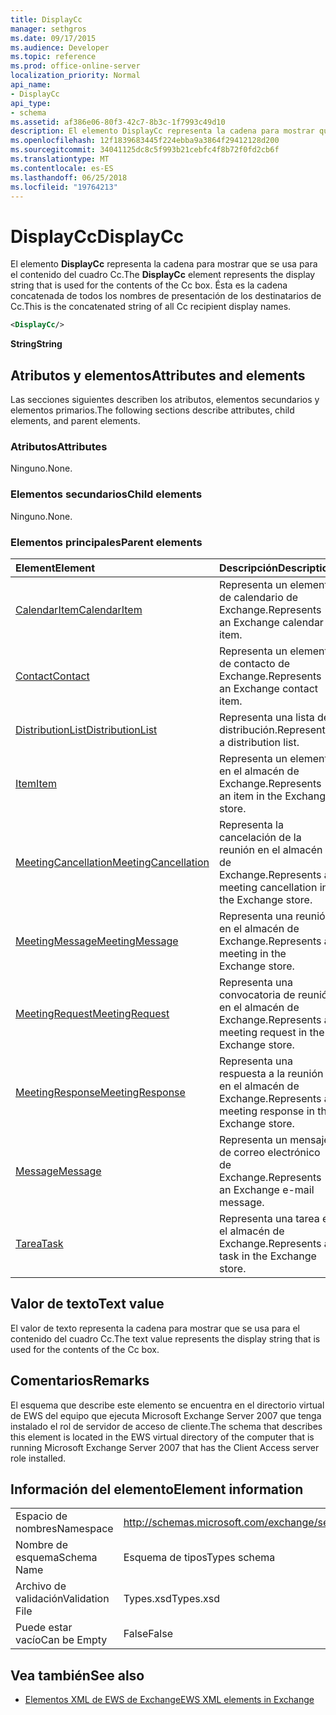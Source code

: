 ```yaml
---
title: DisplayCc
manager: sethgros
ms.date: 09/17/2015
ms.audience: Developer
ms.topic: reference
ms.prod: office-online-server
localization_priority: Normal
api_name:
- DisplayCc
api_type:
- schema
ms.assetid: af386e06-80f3-42c7-8b3c-1f7993c49d10
description: El elemento DisplayCc representa la cadena para mostrar que se usa para el contenido del cuadro Cc. Ésta es la cadena concatenada de todos los nombres de presentación de los destinatarios de Cc.
ms.openlocfilehash: 12f1839683445f224ebba9a3864f29412128d200
ms.sourcegitcommit: 34041125dc8c5f993b21cebfc4f8b72f0fd2cb6f
ms.translationtype: MT
ms.contentlocale: es-ES
ms.lasthandoff: 06/25/2018
ms.locfileid: "19764213"
---
```

# <a name="displaycc"></a><span data-ttu-id="9f668-104">DisplayCc</span><span class="sxs-lookup"><span data-stu-id="9f668-104">DisplayCc</span></span>

<span data-ttu-id="9f668-105">El elemento **DisplayCc** representa la cadena para mostrar que se usa para el contenido del cuadro Cc.</span><span class="sxs-lookup"><span data-stu-id="9f668-105">The **DisplayCc** element represents the display string that is used for the contents of the Cc box.</span></span> <span data-ttu-id="9f668-106">Ésta es la cadena concatenada de todos los nombres de presentación de los destinatarios de Cc.</span><span class="sxs-lookup"><span data-stu-id="9f668-106">This is the concatenated string of all Cc recipient display names.</span></span> 
  
```xml
<DisplayCc/>
```

 <span data-ttu-id="9f668-107">**String**</span><span class="sxs-lookup"><span data-stu-id="9f668-107">**String**</span></span>
## <a name="attributes-and-elements"></a><span data-ttu-id="9f668-108">Atributos y elementos</span><span class="sxs-lookup"><span data-stu-id="9f668-108">Attributes and elements</span></span>

<span data-ttu-id="9f668-109">Las secciones siguientes describen los atributos, elementos secundarios y elementos primarios.</span><span class="sxs-lookup"><span data-stu-id="9f668-109">The following sections describe attributes, child elements, and parent elements.</span></span>
  
### <a name="attributes"></a><span data-ttu-id="9f668-110">Atributos</span><span class="sxs-lookup"><span data-stu-id="9f668-110">Attributes</span></span>

<span data-ttu-id="9f668-111">Ninguno.</span><span class="sxs-lookup"><span data-stu-id="9f668-111">None.</span></span>
  
### <a name="child-elements"></a><span data-ttu-id="9f668-112">Elementos secundarios</span><span class="sxs-lookup"><span data-stu-id="9f668-112">Child elements</span></span>

<span data-ttu-id="9f668-113">Ninguno.</span><span class="sxs-lookup"><span data-stu-id="9f668-113">None.</span></span>
  
### <a name="parent-elements"></a><span data-ttu-id="9f668-114">Elementos principales</span><span class="sxs-lookup"><span data-stu-id="9f668-114">Parent elements</span></span>

|<span data-ttu-id="9f668-115">**Element**</span><span class="sxs-lookup"><span data-stu-id="9f668-115">**Element**</span></span>|<span data-ttu-id="9f668-116">**Descripción**</span><span class="sxs-lookup"><span data-stu-id="9f668-116">**Description**</span></span>|
|:-----|:-----|
|[<span data-ttu-id="9f668-117">CalendarItem</span><span class="sxs-lookup"><span data-stu-id="9f668-117">CalendarItem</span></span>](calendaritem.md) <br/> |<span data-ttu-id="9f668-118">Representa un elemento de calendario de Exchange.</span><span class="sxs-lookup"><span data-stu-id="9f668-118">Represents an Exchange calendar item.</span></span>  <br/> |
|[<span data-ttu-id="9f668-119">Contact</span><span class="sxs-lookup"><span data-stu-id="9f668-119">Contact</span></span>](contact.md) <br/> |<span data-ttu-id="9f668-120">Representa un elemento de contacto de Exchange.</span><span class="sxs-lookup"><span data-stu-id="9f668-120">Represents an Exchange contact item.</span></span>  <br/> |
|[<span data-ttu-id="9f668-121">DistributionList</span><span class="sxs-lookup"><span data-stu-id="9f668-121">DistributionList</span></span>](distributionlist.md) <br/> |<span data-ttu-id="9f668-122">Representa una lista de distribución.</span><span class="sxs-lookup"><span data-stu-id="9f668-122">Represents a distribution list.</span></span>  <br/> |
|[<span data-ttu-id="9f668-123">Item</span><span class="sxs-lookup"><span data-stu-id="9f668-123">Item</span></span>](item.md) <br/> |<span data-ttu-id="9f668-124">Representa un elemento en el almacén de Exchange.</span><span class="sxs-lookup"><span data-stu-id="9f668-124">Represents an item in the Exchange store.</span></span>  <br/> |
|[<span data-ttu-id="9f668-125">MeetingCancellation</span><span class="sxs-lookup"><span data-stu-id="9f668-125">MeetingCancellation</span></span>](meetingcancellation.md) <br/> |<span data-ttu-id="9f668-126">Representa la cancelación de la reunión en el almacén de Exchange.</span><span class="sxs-lookup"><span data-stu-id="9f668-126">Represents a meeting cancellation in the Exchange store.</span></span>  <br/> |
|[<span data-ttu-id="9f668-127">MeetingMessage</span><span class="sxs-lookup"><span data-stu-id="9f668-127">MeetingMessage</span></span>](meetingmessage.md) <br/> |<span data-ttu-id="9f668-128">Representa una reunión en el almacén de Exchange.</span><span class="sxs-lookup"><span data-stu-id="9f668-128">Represents a meeting in the Exchange store.</span></span>  <br/> |
|[<span data-ttu-id="9f668-129">MeetingRequest</span><span class="sxs-lookup"><span data-stu-id="9f668-129">MeetingRequest</span></span>](meetingrequest.md) <br/> |<span data-ttu-id="9f668-130">Representa una convocatoria de reunión en el almacén de Exchange.</span><span class="sxs-lookup"><span data-stu-id="9f668-130">Represents a meeting request in the Exchange store.</span></span>  <br/> |
|[<span data-ttu-id="9f668-131">MeetingResponse</span><span class="sxs-lookup"><span data-stu-id="9f668-131">MeetingResponse</span></span>](meetingresponse.md) <br/> |<span data-ttu-id="9f668-132">Representa una respuesta a la reunión en el almacén de Exchange.</span><span class="sxs-lookup"><span data-stu-id="9f668-132">Represents a meeting response in the Exchange store.</span></span>  <br/> |
|[<span data-ttu-id="9f668-133">Message</span><span class="sxs-lookup"><span data-stu-id="9f668-133">Message</span></span>](message-ex15websvcsotherref.md) <br/> |<span data-ttu-id="9f668-134">Representa un mensaje de correo electrónico de Exchange.</span><span class="sxs-lookup"><span data-stu-id="9f668-134">Represents an Exchange e-mail message.</span></span>  <br/> |
|[<span data-ttu-id="9f668-135">Tarea</span><span class="sxs-lookup"><span data-stu-id="9f668-135">Task</span></span>](task.md) <br/> |<span data-ttu-id="9f668-136">Representa una tarea en el almacén de Exchange.</span><span class="sxs-lookup"><span data-stu-id="9f668-136">Represents a task in the Exchange store.</span></span>  <br/> |
   
## <a name="text-value"></a><span data-ttu-id="9f668-137">Valor de texto</span><span class="sxs-lookup"><span data-stu-id="9f668-137">Text value</span></span>

<span data-ttu-id="9f668-138">El valor de texto representa la cadena para mostrar que se usa para el contenido del cuadro Cc.</span><span class="sxs-lookup"><span data-stu-id="9f668-138">The text value represents the display string that is used for the contents of the Cc box.</span></span>
  
## <a name="remarks"></a><span data-ttu-id="9f668-139">Comentarios</span><span class="sxs-lookup"><span data-stu-id="9f668-139">Remarks</span></span>

<span data-ttu-id="9f668-140">El esquema que describe este elemento se encuentra en el directorio virtual de EWS del equipo que ejecuta Microsoft Exchange Server 2007 que tenga instalado el rol de servidor de acceso de cliente.</span><span class="sxs-lookup"><span data-stu-id="9f668-140">The schema that describes this element is located in the EWS virtual directory of the computer that is running Microsoft Exchange Server 2007 that has the Client Access server role installed.</span></span>
  
## <a name="element-information"></a><span data-ttu-id="9f668-141">Información del elemento</span><span class="sxs-lookup"><span data-stu-id="9f668-141">Element information</span></span>

|||
|:-----|:-----|
|<span data-ttu-id="9f668-142">Espacio de nombres</span><span class="sxs-lookup"><span data-stu-id="9f668-142">Namespace</span></span>  <br/> |http://schemas.microsoft.com/exchange/services/2006/types  <br/> |
|<span data-ttu-id="9f668-143">Nombre de esquema</span><span class="sxs-lookup"><span data-stu-id="9f668-143">Schema Name</span></span>  <br/> |<span data-ttu-id="9f668-144">Esquema de tipos</span><span class="sxs-lookup"><span data-stu-id="9f668-144">Types schema</span></span>  <br/> |
|<span data-ttu-id="9f668-145">Archivo de validación</span><span class="sxs-lookup"><span data-stu-id="9f668-145">Validation File</span></span>  <br/> |<span data-ttu-id="9f668-146">Types.xsd</span><span class="sxs-lookup"><span data-stu-id="9f668-146">Types.xsd</span></span>  <br/> |
|<span data-ttu-id="9f668-147">Puede estar vacío</span><span class="sxs-lookup"><span data-stu-id="9f668-147">Can be Empty</span></span>  <br/> |<span data-ttu-id="9f668-148">False</span><span class="sxs-lookup"><span data-stu-id="9f668-148">False</span></span>  <br/> |
   
## <a name="see-also"></a><span data-ttu-id="9f668-149">Vea también</span><span class="sxs-lookup"><span data-stu-id="9f668-149">See also</span></span>

- [<span data-ttu-id="9f668-150">Elementos XML de EWS de Exchange</span><span class="sxs-lookup"><span data-stu-id="9f668-150">EWS XML elements in Exchange</span></span>](ews-xml-elements-in-exchange.md)


